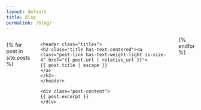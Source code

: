 ```yaml
---
layout: default
title: Blog
permalink: /blog/
---
```

<section>

<div class="columns is-multiline is-centered m-4">

{% for post in site.posts %}

<div class="column is-one-third">

 <article class="post">

    <header class="titles">
    <h2 class="title has-text-centered"><a class="post-link has-text-weight-light is-size-4" href="{{ post.url | relative_url }}">
    {{ post.title | escape }}
    </a>
    </h2>
    </header>

    <div class="post-content">
    {{ post.excerpt }}
    </div>

</article>

</div>
{% endfor %}
</div>


</section>
